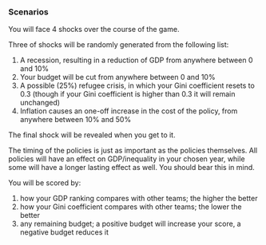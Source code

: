 ### Scenarios


You will face 4 shocks over the course of the game.
	
Three of shocks will be randomly generated from the following list:

1.	A recession, resulting in a reduction of GDP from anywhere between 0 and 10%
2.	Your budget will be cut from anywhere between 0 and 10%
3.	A possible (25%) refugee crisis, in which your Gini coefficient resets to 0.3 (though if your Gini coefficient is higher than 0.3 it will remain unchanged)
4.	Inflation causes an one-off increase in the cost of the policy, from anywhere between 10% and 50%
	
The final shock will be revealed when you get to it.
	
The timing of the policies is just as important as the policies themselves.
All policies will have an effect on GDP/inequality in your chosen year, while some will have a longer lasting effect as well. You should bear this in mind.
	
You will be scored by:

1. how your GDP ranking compares with other teams; the higher the better
2. how your Gini coefficient compares with other teams; the lower the better
3. any remaining budget; a positive budget will increase your score, a negative budget reduces it


